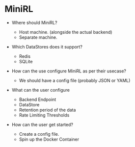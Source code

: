 # MiniRL

- Where should MiniRL?
	- Host machine. (alongside the actual backend)
	- Separate machine.

- Which DataStores does it support?
	- Redis
	- SQLite

- How can the use configure MiniRL as per their usecase?
	- We should have a config file (probably JSON or YAML)

- What can the user configure
	- Backend Endpoint
	- DataStore
	- Retention period of the data
	- Rate Limiting Thresholds

- How can the user get started?
	- Create a config file.
	- Spin up the Docker Container